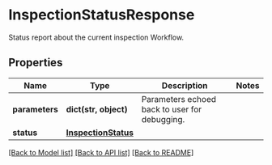# InspectionStatusResponse

Status report about the current inspection Workflow.
## Properties
Name | Type | Description | Notes
------------ | ------------- | ------------- | -------------
**parameters** | **dict(str, object)** | Parameters echoed back to user for debugging. | 
**status** | [**InspectionStatus**](InspectionStatus.md) |  | 

[[Back to Model list]](../README.md#documentation-for-models) [[Back to API list]](../README.md#documentation-for-api-endpoints) [[Back to README]](../README.md)


